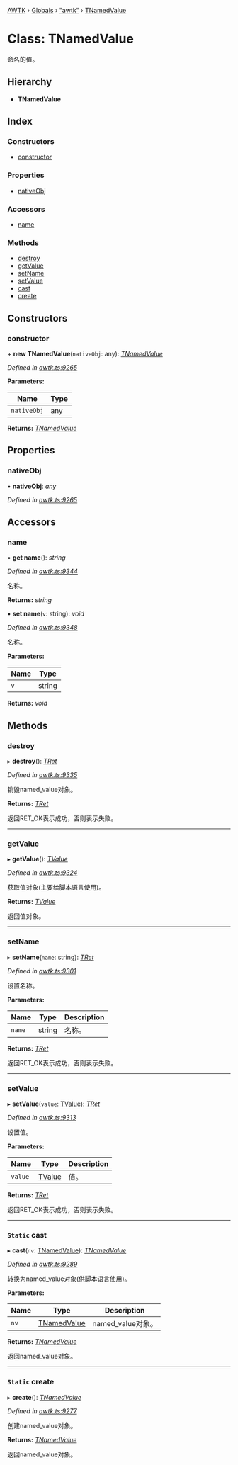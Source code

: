 [AWTK](../README.md) › [Globals](../globals.md) › ["awtk"](../modules/_awtk_.md) › [TNamedValue](_awtk_.tnamedvalue.md)

# Class: TNamedValue

命名的值。

## Hierarchy

* **TNamedValue**

## Index

### Constructors

* [constructor](_awtk_.tnamedvalue.md#constructor)

### Properties

* [nativeObj](_awtk_.tnamedvalue.md#nativeobj)

### Accessors

* [name](_awtk_.tnamedvalue.md#name)

### Methods

* [destroy](_awtk_.tnamedvalue.md#destroy)
* [getValue](_awtk_.tnamedvalue.md#getvalue)
* [setName](_awtk_.tnamedvalue.md#setname)
* [setValue](_awtk_.tnamedvalue.md#setvalue)
* [cast](_awtk_.tnamedvalue.md#static-cast)
* [create](_awtk_.tnamedvalue.md#static-create)

## Constructors

###  constructor

\+ **new TNamedValue**(`nativeObj`: any): *[TNamedValue](_awtk_.tnamedvalue.md)*

*Defined in [awtk.ts:9265](https://github.com/zlgopen/awtk-binding/blob/066f953/tools/code_gen/js/output/awtk.ts#L9265)*

**Parameters:**

Name | Type |
------ | ------ |
`nativeObj` | any |

**Returns:** *[TNamedValue](_awtk_.tnamedvalue.md)*

## Properties

###  nativeObj

• **nativeObj**: *any*

*Defined in [awtk.ts:9265](https://github.com/zlgopen/awtk-binding/blob/066f953/tools/code_gen/js/output/awtk.ts#L9265)*

## Accessors

###  name

• **get name**(): *string*

*Defined in [awtk.ts:9344](https://github.com/zlgopen/awtk-binding/blob/066f953/tools/code_gen/js/output/awtk.ts#L9344)*

名称。

**Returns:** *string*

• **set name**(`v`: string): *void*

*Defined in [awtk.ts:9348](https://github.com/zlgopen/awtk-binding/blob/066f953/tools/code_gen/js/output/awtk.ts#L9348)*

名称。

**Parameters:**

Name | Type |
------ | ------ |
`v` | string |

**Returns:** *void*

## Methods

###  destroy

▸ **destroy**(): *[TRet](../enums/_awtk_.tret.md)*

*Defined in [awtk.ts:9335](https://github.com/zlgopen/awtk-binding/blob/066f953/tools/code_gen/js/output/awtk.ts#L9335)*

销毁named_value对象。

**Returns:** *[TRet](../enums/_awtk_.tret.md)*

返回RET_OK表示成功，否则表示失败。

___

###  getValue

▸ **getValue**(): *[TValue](_awtk_.tvalue.md)*

*Defined in [awtk.ts:9324](https://github.com/zlgopen/awtk-binding/blob/066f953/tools/code_gen/js/output/awtk.ts#L9324)*

获取值对象(主要给脚本语言使用)。

**Returns:** *[TValue](_awtk_.tvalue.md)*

返回值对象。

___

###  setName

▸ **setName**(`name`: string): *[TRet](../enums/_awtk_.tret.md)*

*Defined in [awtk.ts:9301](https://github.com/zlgopen/awtk-binding/blob/066f953/tools/code_gen/js/output/awtk.ts#L9301)*

设置名称。

**Parameters:**

Name | Type | Description |
------ | ------ | ------ |
`name` | string | 名称。  |

**Returns:** *[TRet](../enums/_awtk_.tret.md)*

返回RET_OK表示成功，否则表示失败。

___

###  setValue

▸ **setValue**(`value`: [TValue](_awtk_.tvalue.md)): *[TRet](../enums/_awtk_.tret.md)*

*Defined in [awtk.ts:9313](https://github.com/zlgopen/awtk-binding/blob/066f953/tools/code_gen/js/output/awtk.ts#L9313)*

设置值。

**Parameters:**

Name | Type | Description |
------ | ------ | ------ |
`value` | [TValue](_awtk_.tvalue.md) | 值。  |

**Returns:** *[TRet](../enums/_awtk_.tret.md)*

返回RET_OK表示成功，否则表示失败。

___

### `Static` cast

▸ **cast**(`nv`: [TNamedValue](_awtk_.tnamedvalue.md)): *[TNamedValue](_awtk_.tnamedvalue.md)*

*Defined in [awtk.ts:9289](https://github.com/zlgopen/awtk-binding/blob/066f953/tools/code_gen/js/output/awtk.ts#L9289)*

转换为named_value对象(供脚本语言使用)。

**Parameters:**

Name | Type | Description |
------ | ------ | ------ |
`nv` | [TNamedValue](_awtk_.tnamedvalue.md) | named_value对象。  |

**Returns:** *[TNamedValue](_awtk_.tnamedvalue.md)*

返回named_value对象。

___

### `Static` create

▸ **create**(): *[TNamedValue](_awtk_.tnamedvalue.md)*

*Defined in [awtk.ts:9277](https://github.com/zlgopen/awtk-binding/blob/066f953/tools/code_gen/js/output/awtk.ts#L9277)*

创建named_value对象。

**Returns:** *[TNamedValue](_awtk_.tnamedvalue.md)*

返回named_value对象。
